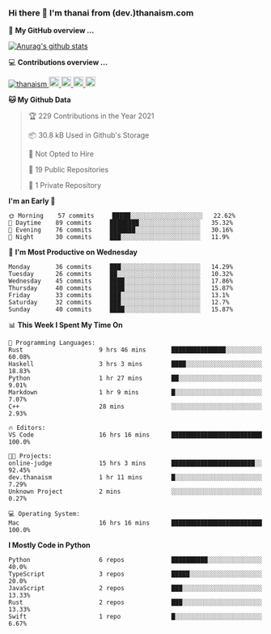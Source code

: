 ### Hi there 👋 I'm thanai from (dev.)thanaism.com

<!-- バッジ関連 -->
<!--
メイン：https://shields.io/category/social
GitHub view：https://github.com/antonkomarev/github-profile-views-counter
Qiita contributions：https://qiita.com/mikkame/items/f2c60d9caf8a8e38ec50
 -->

🍎 **My GitHub overview ...**

<!-- GitHubトロフィー -->
<!--
https://github.com/ryo-ma/github-profile-trophy
 -->

<!-- [![trophy](https://github-profile-trophy.vercel.app/?username=thanaism)](https://github.com/thanaism/thanaism) -->

<!-- GitHubステータス -->
<!--
https://github.com/anuraghazra/github-readme-stats
 -->

[![Anurag's github stats](https://github-readme-stats.vercel.app/api?username=thanaism&count_private=true&show_icons=true)](https://github.com/thanaism/thanaism)

<!-- [![ReadMe Card](https://github-readme-stats.vercel.app/api/pin/?username=thanaism&repo=thanaism)](https://github.com/thanaism/thanaism) -->

<!-- Skill icons -->
<!--
https://rahuldkjain.github.io/gh-profile-readme-generator/
 -->

💻 **Contributions overview ...**

<p align="left">

  <a href="https://github.com/thanaism/thanaism/">
    <img src="https://komarev.com/ghpvc/?username=thanaism" alt="thanaism" />
  </a>
  <a href="http://twitter.com/okinawa__noodle">
    <img height="20" src="https://img.shields.io/twitter/follow/okinawa__noodle?label=Twitter&logo=twitter&style=flat" />
  </a>
  <a href="https://github.com/thanaism">
    <img height="20" src="https://img.shields.io/github/followers/thanaism?label=follow&logo=github&style=flat" />
  </a>
  <!-- <a href="https://www.reddit.com/user/thanaism">
    <img height="20" src="https://img.shields.io/reddit/user-karma/combined/thanaism?label=Reddit&logo=reddit&style=flat" />
  </a>
  <a href="https://stackoverflow.com/users/5720201/thanaism">
    <img height="20" src="https://img.shields.io/stackexchange/stackoverflow/r/5720201?label=StackOverflow&logo=stack-overflow&style=flat" /> -->
  </a>
  <a href="http://qiita.com/thanai">
    <img height="20" src="https://qiita-badge.apiapi.app/s/thanai/posts.svg" />
  </a>
  <//qiita.com/thanai">
    <img height="20" src="https://qiita-badge.apiapi.app/s/thanai/contributions.svg" />
  </a>
</p>

<!--START_SECTION:waka-->
**🐱 My Github Data** 

> 🏆 229 Contributions in the Year 2021
 > 
> 📦 30.8 kB Used in Github's Storage 
 > 
> 🚫 Not Opted to Hire
 > 
> 📜 19 Public Repositories 
 > 
> 🔑 1 Private Repository 
 > 
**I'm an Early 🐤** 

```text
🌞 Morning    57 commits     █████░░░░░░░░░░░░░░░░░░░░   22.62% 
🌆 Daytime    89 commits     ████████░░░░░░░░░░░░░░░░░   35.32% 
🌃 Evening    76 commits     ███████░░░░░░░░░░░░░░░░░░   30.16% 
🌙 Night      30 commits     ███░░░░░░░░░░░░░░░░░░░░░░   11.9%

```
📅 **I'm Most Productive on Wednesday** 

```text
Monday       36 commits     ███░░░░░░░░░░░░░░░░░░░░░░   14.29% 
Tuesday      26 commits     ██░░░░░░░░░░░░░░░░░░░░░░░   10.32% 
Wednesday    45 commits     ████░░░░░░░░░░░░░░░░░░░░░   17.86% 
Thursday     40 commits     ████░░░░░░░░░░░░░░░░░░░░░   15.87% 
Friday       33 commits     ███░░░░░░░░░░░░░░░░░░░░░░   13.1% 
Saturday     32 commits     ███░░░░░░░░░░░░░░░░░░░░░░   12.7% 
Sunday       40 commits     ████░░░░░░░░░░░░░░░░░░░░░   15.87%

```


📊 **This Week I Spent My Time On** 

```text
💬 Programming Languages: 
Rust                     9 hrs 46 mins       ███████████████░░░░░░░░░░   60.08% 
Haskell                  3 hrs 3 mins        ████░░░░░░░░░░░░░░░░░░░░░   18.83% 
Python                   1 hr 27 mins        ██░░░░░░░░░░░░░░░░░░░░░░░   9.01% 
Markdown                 1 hr 9 mins         █░░░░░░░░░░░░░░░░░░░░░░░░   7.07% 
C++                      28 mins             ░░░░░░░░░░░░░░░░░░░░░░░░░   2.93%

🔥 Editors: 
VS Code                  16 hrs 16 mins      █████████████████████████   100.0%

🐱‍💻 Projects: 
online-judge             15 hrs 3 mins       ███████████████████████░░   92.45% 
dev.thanaism             1 hr 11 mins        █░░░░░░░░░░░░░░░░░░░░░░░░   7.29% 
Unknown Project          2 mins              ░░░░░░░░░░░░░░░░░░░░░░░░░   0.27%

💻 Operating System: 
Mac                      16 hrs 16 mins      █████████████████████████   100.0%

```

**I Mostly Code in Python** 

```text
Python                   6 repos             ██████████░░░░░░░░░░░░░░░   40.0% 
TypeScript               3 repos             █████░░░░░░░░░░░░░░░░░░░░   20.0% 
JavaScript               2 repos             ███░░░░░░░░░░░░░░░░░░░░░░   13.33% 
Rust                     2 repos             ███░░░░░░░░░░░░░░░░░░░░░░   13.33% 
Swift                    1 repo              █░░░░░░░░░░░░░░░░░░░░░░░░   6.67%

```



<!--END_SECTION:waka-->
